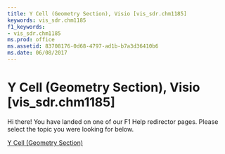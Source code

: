 ```yaml
---
title: Y Cell (Geometry Section), Visio [vis_sdr.chm1185]
keywords: vis_sdr.chm1185
f1_keywords:
- vis_sdr.chm1185
ms.prod: office
ms.assetid: 83708176-0d68-4797-ad1b-b7a3d36410b6
ms.date: 06/08/2017
---
```



# Y Cell (Geometry Section), Visio [vis_sdr.chm1185]

Hi there! You have landed on one of our F1 Help redirector pages. Please select the topic you were looking for below.

[Y Cell (Geometry Section)](http://msdn.microsoft.com/library/a53b5787-f419-7a36-3c04-c63b3c173ac7%28Office.15%29.aspx)

